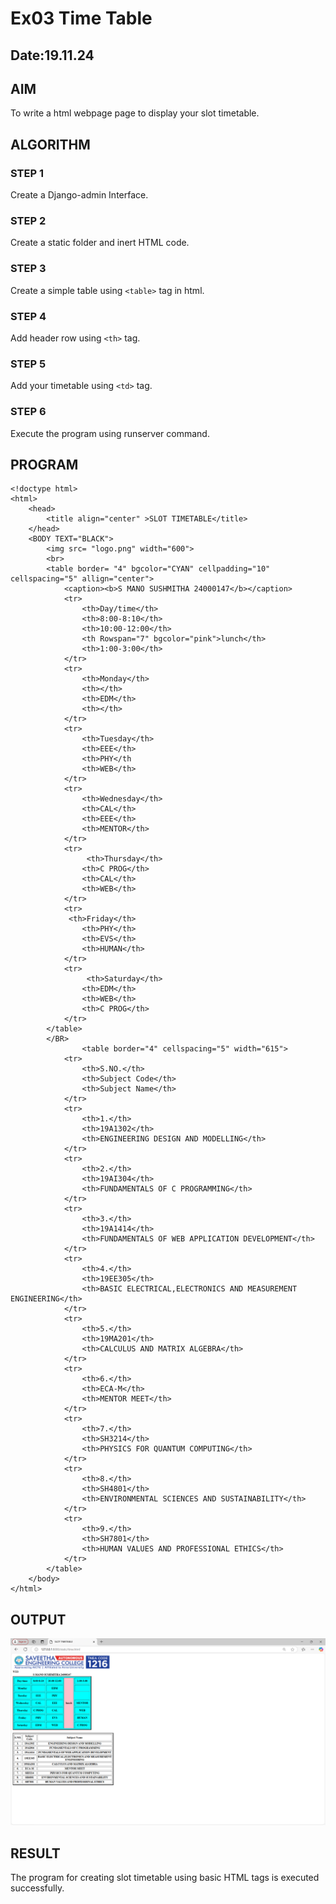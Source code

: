 # Ex03 Time Table
## Date:19.11.24

## AIM
To write a html webpage page to display your slot timetable.

## ALGORITHM
### STEP 1
Create a Django-admin Interface.

### STEP 2
Create a static folder and inert HTML code.

### STEP 3
Create a simple table using ```<table>``` tag in html.

### STEP 4
Add header row using ```<th>``` tag.

### STEP 5
Add your timetable using ```<td>``` tag.

### STEP 6
Execute the program using runserver command.

## PROGRAM
```
<!doctype html> 
<html>
    <head>
        <title align="center" >SLOT TIMETABLE</title>
    </head>
    <BODY TEXT="BLACK">
        <img src= "logo.png" width="600">
        <br>
        <table border= "4" bgcolor="CYAN" cellpadding="10" cellspacing="5" allign="center">
            <caption><b>S MANO SUSHMITHA 24000147</b></caption>
            <tr>
                <th>Day/time</th>
                <th>8:00-8:10</th>
                <th>10:00-12:00</th>
                <th Rowspan="7" bgcolor="pink">lunch</th>
                <th>1:00-3:00</th>
            </tr>
            <tr>
                <th>Monday</th>
                <th></th>
                <th>EDM</th>
                <th></th>
            </tr>
            <tr>
                <th>Tuesday</th>
                <th>EEE</th>
                <th>PHY</th
                <th>WEB</th>
            </tr>
            <tr>
                <th>Wednesday</th>
                <th>CAL</th>
                <th>EEE</th>
                <th>MENTOR</th>
            </tr>
            <tr>
                 <th>Thursday</th>
                <th>C PROG</th>
                <th>CAL</th>
                <th>WEB</th>
            </tr>
            <tr>
             <th>Friday</th>
                <th>PHY</th>
                <th>EVS</th>
                <th>HUMAN</th>
            </tr>
            <tr>
                 <th>Saturday</th>
                <th>EDM</th>
                <th>WEB</th>
                <th>C PROG</th>
            </tr>
        </table>
        </BR>
                <table border="4" cellspacing="5" width="615">
            <tr>
                <th>S.NO.</th>
                <th>Subject Code</th>
                <th>Subject Name</th>
            </tr>
            <tr>
                <th>1.</th>
                <th>19A1302</th>
                <th>ENGINEERING DESIGN AND MODELLING</th>
            </tr>
            <tr>
                <th>2.</th>
                <th>19AI304</th>
                <th>FUNDAMENTALS OF C PROGRAMMING</th>
            </tr>
            <tr>
                <th>3.</th>
                <th>19A1414</th>
                <th>FUNDAMENTALS OF WEB APPLICATION DEVELOPMENT</th>
            </tr>
            <tr>
                <th>4.</th>
                <th>19EE305</th>
                <th>BASIC ELECTRICAL,ELECTRONICS AND MEASUREMENT ENGINEERING</th>
            </tr>
            <tr>
                <th>5.</th>
                <th>19MA201</th>
                <th>CALCULUS AND MATRIX ALGEBRA</th>
            </tr>
            <tr>
                <th>6.</th>
                <th>ECA-M</th>
                <th>MENTOR MEET</th>
            </tr>
            <tr>
                <th>7.</th>
                <th>SH3214</th>
                <th>PHYSICS FOR QUANTUM COMPUTING</th>
            </tr>
            <tr>
                <th>8.</th>
                <th>SH4801</th>
                <th>ENVIRONMENTAL SCIENCES AND SUSTAINABILITY</th>
            </tr>
            <tr>
                <th>9.</th>
                <th>SH7801</th>
                <th>HUMAN VALUES AND PROFESSIONAL ETHICS</th>
            </tr>
        </table>
    </body>
</html>
```

## OUTPUT
![alt text](tt.png)

## RESULT
The program for creating slot timetable using basic HTML tags is executed successfully.
